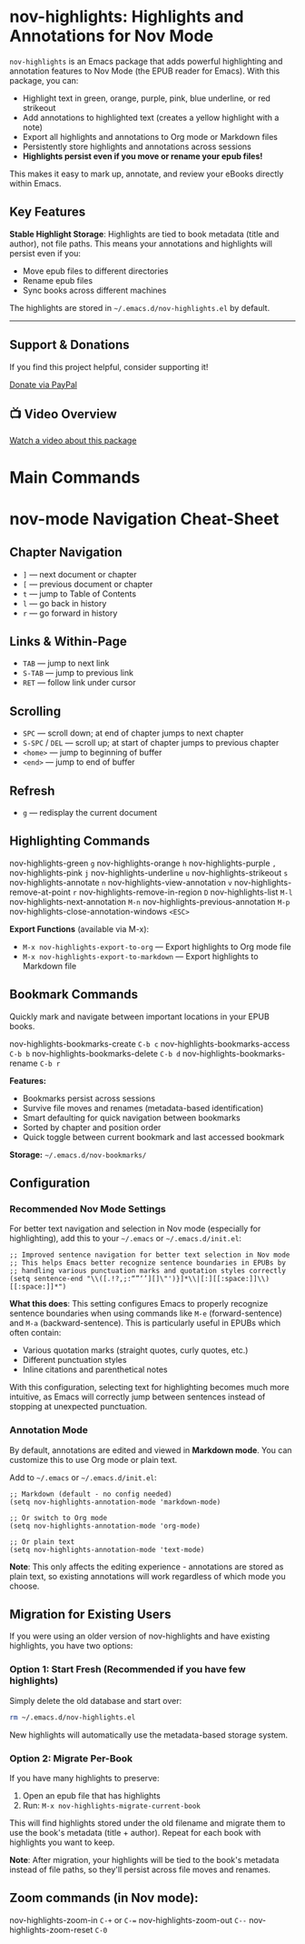 
# nov-highlights: Highlights and Annotations for Nov Mode

`nov-highlights` is an Emacs package that adds powerful highlighting and annotation features to Nov Mode (the EPUB reader for Emacs). With this package, you can:

- Highlight text in green, orange, purple, pink, blue underline, or red strikeout
- Add annotations to highlighted text (creates a yellow highlight with a note)
- Export all highlights and annotations to Org mode or Markdown files
- Persistently store highlights and annotations across sessions
- **Highlights persist even if you move or rename your epub files!**

This makes it easy to mark up, annotate, and review your eBooks directly within Emacs.

## Key Features

**Stable Highlight Storage**: Highlights are tied to book metadata (title and author), not file paths. This means your annotations and highlights will persist even if you:
- Move epub files to different directories
- Rename epub files
- Sync books across different machines

The highlights are stored in `~/.emacs.d/nov-highlights.el` by default.

---

## Support & Donations

If you find this project helpful, consider supporting it!

[Donate via PayPal](https://www.paypal.com/paypalme/revrari)

## 📺 Video Overview

[Watch a video about this package](https://youtu.be/HSxXWzGnMVI)

# Main Commands

# nov-mode Navigation Cheat-Sheet

## Chapter Navigation
- `]` — next document or chapter  
- `[` — previous document or chapter  
- `t` — jump to Table of Contents  
- `l` — go back in history  
- `r` — go forward in history  

## Links & Within-Page
- `TAB` — jump to next link  
- `S-TAB` — jump to previous link  
- `RET` — follow link under cursor  

## Scrolling
- `SPC` — scroll down; at end of chapter jumps to next chapter  
- `S-SPC` / `DEL` — scroll up; at start of chapter jumps to previous chapter  
- `<home>` — jump to beginning of buffer  
- `<end>` — jump to end of buffer  

## Refresh
- `g` — redisplay the current document  

## Highlighting Commands

nov-highlights-green        	        `g`
nov-highlights-orange	                `h`
nov-highlights-purple	                `,`
nov-highlights-pink	                    `j`
nov-highlights-underline	            `u`
nov-highlights-strikeout	            `s`
nov-highlights-annotate	                `n`
nov-highlights-view-annotation	        `v`
nov-highlights-remove-at-point	        `r`
nov-highlights-remove-in-region	        `D`
nov-highlights-list	                    `M-l`
nov-highlights-next-annotation	        `M-n`
nov-highlights-previous-annotation	    `M-p`
nov-highlights-close-annotation-windows	`<ESC>`

**Export Functions** (available via M-x):
- `M-x nov-highlights-export-to-org` — Export highlights to Org mode file
- `M-x nov-highlights-export-to-markdown` — Export highlights to Markdown file

## Bookmark Commands

Quickly mark and navigate between important locations in your EPUB books.

nov-highlights-bookmarks-create         `C-b c`
nov-highlights-bookmarks-access         `C-b b`
nov-highlights-bookmarks-delete         `C-b d`
nov-highlights-bookmarks-rename         `C-b r`

**Features:**
- Bookmarks persist across sessions
- Survive file moves and renames (metadata-based identification)
- Smart defaulting for quick navigation between bookmarks
- Sorted by chapter and position order
- Quick toggle between current bookmark and last accessed bookmark

**Storage:** `~/.emacs.d/nov-bookmarks/`

## Configuration

### Recommended Nov Mode Settings

For better text navigation and selection in Nov mode (especially for highlighting), add this to your `~/.emacs` or `~/.emacs.d/init.el`:

```elisp
;; Improved sentence navigation for better text selection in Nov mode
;; This helps Emacs better recognize sentence boundaries in EPUBs by
;; handling various punctuation marks and quotation styles correctly
(setq sentence-end "\\([.!?,;:“”‘’][]\"')}]*\\|[:][[:space:]]\\)[[:space:]]*")
```

**What this does**: This setting configures Emacs to properly recognize sentence boundaries when using commands like `M-e` (forward-sentence) and `M-a` (backward-sentence). This is particularly useful in EPUBs which often contain:
- Various quotation marks (straight quotes, curly quotes, etc.)
- Different punctuation styles
- Inline citations and parenthetical notes

With this configuration, selecting text for highlighting becomes much more intuitive, as Emacs will correctly jump between sentences instead of stopping at unexpected punctuation.

### Annotation Mode

By default, annotations are edited and viewed in **Markdown mode**. You can customize this to use Org mode or plain text.

Add to `~/.emacs` or `~/.emacs.d/init.el`:

```elisp
;; Markdown (default - no config needed)
(setq nov-highlights-annotation-mode 'markdown-mode)

;; Or switch to Org mode
(setq nov-highlights-annotation-mode 'org-mode)

;; Or plain text
(setq nov-highlights-annotation-mode 'text-mode)
```

**Note**: This only affects the editing experience - annotations are stored as plain text, so existing annotations will work regardless of which mode you choose.

## Migration for Existing Users

If you were using an older version of nov-highlights and have existing highlights, you have two options:

### Option 1: Start Fresh (Recommended if you have few highlights)
Simply delete the old database and start over:
```bash
rm ~/.emacs.d/nov-highlights.el
```
New highlights will automatically use the metadata-based storage system.

### Option 2: Migrate Per-Book
If you have many highlights to preserve:

1. Open an epub file that has highlights
2. Run: `M-x nov-highlights-migrate-current-book`

This will find highlights stored under the old filename and migrate them to use the book's metadata (title + author). Repeat for each book with highlights you want to keep.

**Note**: After migration, your highlights will be tied to the book's metadata instead of file paths, so they'll persist across file moves and renames.

## Zoom commands (in Nov mode):

nov-highlights-zoom-in      `C-+` or `C-=`
nov-highlights-zoom-out     `C--`
nov-highlights-zoom-reset   `C-0`  



